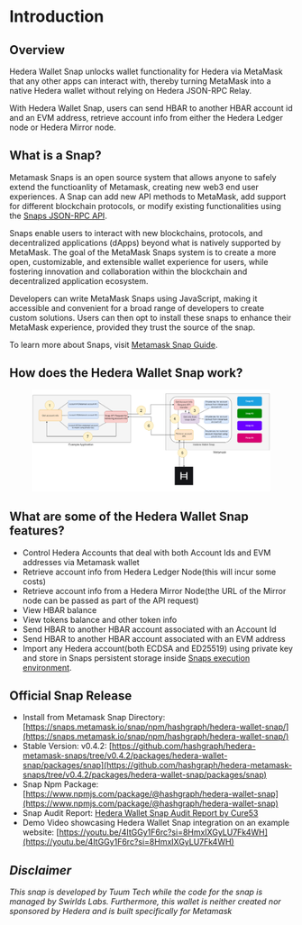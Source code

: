 # Introduction

## Overview

Hedera Wallet Snap unlocks wallet functionality for Hedera via MetaMask that any other apps can interact with, thereby turning MetaMask into a native Hedera wallet without relying on Hedera JSON-RPC Relay.

With Hedera Wallet Snap, users can send HBAR to another HBAR account id and an EVM address, retrieve account info from either the Hedera Ledger node or Hedera Mirror node.&#x20;

## What is a Snap?

Metamask Snaps is an open source system that allows anyone to safely extend the functioanlity of Metamask, creating new web3 end user experiences. A Snap can add new API methods to MetaMask, add support for different blockchain protocols, or modify existing functionalities using the [Snaps JSON-RPC API](https://docs.metamask.io/snaps/reference/rpc-api/).

Snaps enable users to interact with new blockchains, protocols, and decentralized applications (dApps) beyond what is natively supported by MetaMask. The goal of the MetaMask Snaps system is to create a more open, customizable, and extensible wallet experience for users, while fostering innovation and collaboration within the blockchain and decentralized application ecosystem.

Developers can write MetaMask Snaps using JavaScript, making it accessible and convenient for a broad range of developers to create custom solutions. Users can then opt to install these snaps to enhance their MetaMask experience, provided they trust the source of the snap.

To learn more about Snaps, visit [Metamask Snap Guide](https://docs.metamask.io/guide/snaps.html).

## How does the Hedera Wallet Snap work?



<figure><img src=".gitbook/assets/How does Hedera Wallet Snap work.drawio.png" alt=""><figcaption></figcaption></figure>

## &#x20;What are some of the Hedera Wallet Snap features?

* Control Hedera Accounts that deal with both Account Ids and EVM addresses via Metamask wallet
* Retrieve account info from Hedera Ledger Node(this will incur some costs)
* Retrieve account info from a Hedera Mirror Node(the URL of the Mirror node can be passed as part of the API request)
* View HBAR balance&#x20;
* View tokens balance and other token info
* Send HBAR to another HBAR account associated with an Account Id
* Send HBAR to another HBAR account associated with an EVM address
* Import any Hedera account(both ECDSA and ED25519) using private key and store in Snaps persistent storage inside [Snaps execution environment](https://docs.metamask.io/snaps/concepts/execution-environment/).

## Official Snap Release

* Install from Metamask Snap Directory: [https://snaps.metamask.io/snap/npm/hashgraph/hedera-wallet-snap/](https://snaps.metamask.io/snap/npm/hashgraph/hedera-wallet-snap/)
* Stable Version: v0.4.2: [https://github.com/hashgraph/hedera-metamask-snaps/tree/v0.4.2/packages/hedera-wallet-snap/packages/snap](https://github.com/hashgraph/hedera-metamask-snaps/tree/v0.4.2/packages/hedera-wallet-snap/packages/snap)
* Snap Npm Package: [https://www.npmjs.com/package/@hashgraph/hedera-wallet-snap](https://www.npmjs.com/package/@hashgraph/hedera-wallet-snap)
* Snap Audit Report: [Hedera Wallet Snap Audit Report by Cure53](https://cure53.de/pentest-report\_hedera-snap.pdf)
* Demo Video showcasing Hedera Wallet Snap integration on an example website: [https://youtu.be/4ItGGy1F6rc?si=8HmxIXGyLU7Fk4WH](https://youtu.be/4ItGGy1F6rc?si=8HmxIXGyLU7Fk4WH)

## _Disclaimer_

_This snap is developed by Tuum Tech while the code for the snap is managed by Swirlds Labs. Furthermore, this wallet is neither created nor sponsored by Hedera and is built specifically for Metamask_
